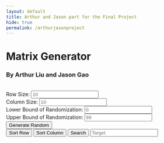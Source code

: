 ```yaml
---
layout: default
title: Arthur and Jason part for the Final Project
hide: true
permalink: /arthurjasonproject
---
```


<head>
    <style>
    </style>
</head>

<body>
    <h1>Matrix Generator</h1>
    <h3>By Arthur Liu and Jason Gao</h3><br>
    <!-- inputs for dimensions -->
    Row Size: <input id="rowSize" placeholder="10"><br>
    Column Size: <input id="colSize" placeholder="10"><br>
    Lower Bound of Randomization: <input id="lower" placeholder="0"><br>
    Upper Bound of Randomization: <input id="upper" placeholder="99"><br>
    <button id="random" onclick="randomize(initMatrix())">Generate Random</button>
    <!-- table for the matrix -->
    <div id="tablematrix"></div>
    <!-- options to sort/search matrix -->
    <button id="sortrow" onclick="sortrow()">Sort Row</button>
    <button id="sortcol" onclick="sortcol()">Sort Column</button>
    <!-- input for value for target -->
    <button id="search" onclick="search()">Search</button>
    <input id="target" placeholder="Target">

</body>

<script>
    // make blank 5x5 matrix
    function initMatrix() {
        let rows = 10;
        let cols = 10;
        let matrix = new Array();
        if (document.getElementById("rowSize").value.length !== 0) {
            rows = parseInt(document.getElementById("rowSize").value, 10)
            if (rows < 1) {
                alert("Row size needs to be at least 1");
                return;
            }
        }
        if (document.getElementById("colSize").value.length !== 0) {
            cols = parseInt(document.getElementById("colSize").value, 10)
            if (cols < 1) {
                alert("Column size needs to be at least 1");
                return;
            }
        }

        for (let i = 0; i < rows; i++) {
            matrix.push(new Array(cols).fill(0));
        }
        return matrix;
    }

    // randomize and update matrix
    function randomize(matrix) {
        let lowerRand = 0;
        let upperRand = 99;
        const table = document.createElement('table');
        if (document.getElementById("lower").value.length !== 0) { // or make a function that grabs input, save as var, and return them
            lowerRand = parseInt(document.getElementById("lower").value, 10);
        }
        if (document.getElementById("upper").value.length !== 0) {
            upperRand = parseInt(document.getElementById("upper").value, 10);
        }
        if (lowerRand > upperRand) {
            alert("Invalid random bounds")
            return;
        }
        
        document.getElementById('tablematrix').innerHTML = "";
        matrix.forEach((row, rowIndex) => {
            const tr = document.createElement('tr');
            row.forEach((value, colIndex) => {
                const td = document.createElement('td');
                randomizedValue = lowerRand + Math.floor(Math.random() * (upperRand - lowerRand + 1))
                matrix[rowIndex][colIndex] = randomizedValue
                td.textContent = randomizedValue
                tr.appendChild(td);
            })
            table.appendChild(tr);
        })
        
        document.getElementById('tablematrix').appendChild(table);
    }

    // sorting algorithm
    function sortAlg(array) {
        for (let i = 1; i < array.length; i++) {
            for (let j = 0; j < i; j++) {
                if (array[i] < array[j]) { // if later element is less than former element --> swap
                    array.splice(j, 0, array[i]);
                    array.splice(i + 1, 1);
                    break;
                }
            }
        }
    }
    
    // sort matrix row
    function sortrow() {
        // create an empty array to add the matrix row values in later
        var rowarray = [];

        // must let code know that tablematrix is a table so we can iterate through it
        matrix = document.querySelector('#tablematrix table');
        // matrix = document.getElementById('tablematrix');

        // for each row, store each value, sort it numerically, and then update row with sorted values
        Array.from(matrix.rows).forEach((row, rowIndex) => {
            rowarray = Array.from(row.cells).map(cell => parseInt(cell.textContent, 10));
            sortAlg(rowarray);
            rowarray.forEach((value, colIndex) => {
                row.cells[colIndex].textContent = value;
            });
        })

        // call search
        search();
    }

    // sort matrix col
    function sortcol() {
        // grab matrix dimensions
        let rownumber = 10;
        let colnumber = 10;
        if (document.getElementById("rowSize").value.length !== 0) { 
            rownumber = parseInt(document.getElementById("rowSize").value, 10);
        }
        if (document.getElementById("colSize").value.length !== 0) {
            colnumber = parseInt(document.getElementById("colSize").value, 10);
        }
        
        // grab matrix
        const matrix = document.querySelector('#tablematrix table');
        const matrixlist = [];
        Array.from(matrix.rows).forEach(row => {
            const rowValue = [];
            Array.from(row.cells).forEach(cell => {
                rowValue.push(parseInt(cell.textContent, 10))
            });
            matrixlist.push(rowValue);
        });
        
        // sort columns
        for (let bottomcolindex = 0; bottomcolindex < colnumber; bottomcolindex++) {
            let colarray = [];
            for (let bottomrowindex = 0; bottomrowindex < rownumber; bottomrowindex++) {
                colarray.push(matrixlist[bottomrowindex][bottomcolindex])
            }
            sortAlg(colarray);
            console.log("first for ran")
            // colarray.sort((a, b) => a - b);
            for (let bottomrowindex = 0; bottomrowindex < rownumber; bottomrowindex++) {
                matrixlist[bottomrowindex][bottomcolindex] = colarray[bottomrowindex];
            }
        }

        // update matrix
        Array.from(matrix.rows).forEach((row, rowIndex) => {
            Array.from(row.cells).forEach((cell, colIndex) => {
                cell.textContent = matrixlist[rowIndex][colIndex];
            });
        });

        // call search
        search();
    }

    // search
    function search() {
        matrix = document.querySelector('#tablematrix table');
        Array.from(matrix.rows).forEach((row, rowIndex) => {
            Array.from(row.cells).forEach((value, colIndex) => {
                value.style.backgroundColor = "";
                value.style.color = "";
                if (parseInt(value.textContent, 10) === parseInt(document.getElementById("target").value, 10)) {
                    value.style.backgroundColor = "mistyrose";
                    value.style.color = "black";
                }
            })
        })
    }
    
    randomize(initMatrix());
</script>